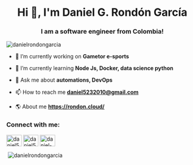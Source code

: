 <h1 align="center">Hi 👋, I'm Daniel G. Rondón García</h1>
<h3 align="center">I am a software engineer from Colombia!</h3>

<p align="left"> <img src="https://komarev.com/ghpvc/?username=danielrondongarcia&label=Profile%20views&color=0e75b6&style=flat" alt="danielrondongarcia" /> </p>

- 🔭 I’m currently working on **Gametor e-sports**

- 🌱 I’m currently learning **Node Js, Docker, data science python**

- 💬 Ask me about **automations, DevOps**

- 📫 How to reach me **daniel5232010@gmail.com**

- 🌎 About me **https://rondon.cloud/**

<h3 align="left">Connect with me:</h3>
<p align="left">
<a href="https://codepen.io/daniel5232010" target="blank"><img align="center" src="https://raw.githubusercontent.com/rahuldkjain/github-profile-readme-generator/master/src/images/icons/Social/codepen.svg" alt="daniel5232010" height="30" width="40" /></a>
<a href="https://twitter.com/daniel5232010" target="blank"><img align="center" src="https://raw.githubusercontent.com/rahuldkjain/github-profile-readme-generator/master/src/images/icons/Social/twitter.svg" alt="daniel5232010" height="30" width="40" /></a>
<a href="https://linkedin.com/in/daniel-rondon-garcia" target="blank"><img align="center" src="https://raw.githubusercontent.com/rahuldkjain/github-profile-readme-generator/master/src/images/icons/Social/linked-in-alt.svg" alt="daniel-rondon-garcia" height="30" width="40" /></a>
</p>

<p>&nbsp;<img align="center" src="https://github-readme-stats.vercel.app/api?username=danielrondongarcia&show_icons=true&locale=en" alt="danielrondongarcia" /></p>
